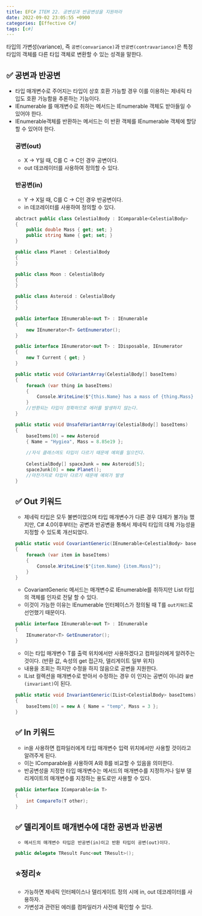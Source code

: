 ```yaml
---
title: EFC# ITEM 22. 공변성과 반공변성을 지원하라
date: 2022-09-02 23:05:55 +0900
categories: [Effective C#]
tags: [c#]
---
```


타입의 가변성(variance), 즉 `공변(convariance)`과 `반공변(contravariance)`은 특정 타입의 객체를 다른 타입 객체로 변환할 수 있는 성격을 말한다. 

## ✅ 공변과 반공변
 - 타입 매개변수로 주어지는 타입이 상호 호환 가능할 경우 이를 이용하는 제네릭 타입도 호환 가능함을 추론하는 기능이다.
 - IEnumerable<Object> 를 매개변수로 취하는 메서드는 IEnumerable<MyType> 객체도 받아들일 수 있어야 한다.
 - IEnumerable<MyType>객체를 반환하는 메서드는 이 반환 객체를 IEnumerable<Object> 객체에 할당할 수 있어야 한다.

### 공변(out)
 - X -> Y일 때, C<T>를 C<X> -> C<Y>인 경우 공변이다.
 - out 데코레이터를 사용하여 정의할 수 있다.

### 반공변(in)
 - Y -> X일 때, C<T>를 C<X> -> C<Y>인 경우 반공변이다.
 - in 데코레이터를 사용하여 정의할 수 있다.

```csharp
abctract public class CelestialBody : IComparable<CelestialBody>
{
	public double Mass { get; set; }
	public string Name { get; set; }
}

public class Planet : CelestialBody
{
}

public class Moon : CelestialBody
{
}

public class Asteroid : CelestialBody
{
}
```

```csharp
public interface IEnumerable<out T> : IEnumerable
{
	new IEnumerator<T> GetEnumerator();
}

public interface IEnumerator<out T> : IDisposable, IEnumerator
{
	new T Current { get; }
}
```

```csharp
public static void CoVariantArray(CelestialBody[] baseItems)
{
    foreach (var thing in baseItems)
    {
    	Console.WriteLine($"{this.Name} has a mass of {thing.Mass} Kg");
    }
    //반환되는 타입이 정확하므로 에러를 발생하지 않는다.
}
```

```csharp
public static void UnsafeVariantArray(CelestialBody[] baseItems)
{
    baseItems[0] = new Asteroid
    { Name = "Hygiea", Mass = 8.85e19 };
        
    //자식 클래스여도 타입이 다르기 때문에 예외를 일으킨다.
    
    CelestialBody[] spaceJunk = new Asteroid[5];
    spaceJunk[0] = new Planet();
    //마찬가지로 타입이 다르기 때문에 예외가 발생
}
```

## ✅ Out 키워드
- 제네릭 타입은 모두 불변이었으며 타입 매개변수가 다른 경우 대체가 불가능 했지만, C# 4.0이후부터는 공변과 반공변을 통해서 제네릭 타입의 대체 가능성을 지정할 수 있도록 개선되었다.

```csharp
public static void CovariantGeneric(IEnumerable<CelestialBody> baseItems)
{
    foreach (var item in baseItems)
    {
        Console.WriteLine($"{item.Name} {item.Mass}");
    }
}
```
- CovariantGeneric 메서드는 매개변수로 IEnumerable<CelestialBody>를 취하지만 List<Planet> 타입의 객체를 인자로 전달 할 수 있다.
- 이것이 가능한 이유는 IEnumerable<T> 인터페이스가 정의될 때 T를 `out키워드`로 선언했기 때문이다. 
```csharp
public interface IEnumerable<out T> : IEnumerable
{
    IEnumerator<T> GetEnumerator();
}
```
- 이는 타입 매개변수 T를 출력 위치에서만 사용하겠다고 컴파일러에게 알려주는 것이다.
(반환 값, 속성의 get 접근자, 델리게이트 일부 위치)
- 내용을 조회는 하지만 수정을 하지 않음으로 공변을 지원한다.
- IList 컬렉션을 매개변수로 받아서 수정하는 경우 이 인자는 공변이 아니라 `불변(invariant)`이 된다.
```csharp
public static void InvariantGeneric(IList<CelestialBody> baseItems)
{
    baseItems[0] = new A { Name = "temp", Mass = 3 };
}
```

## ✅ In 키워드
- in을 사용하면 컴파일러에게 타입 매개변수 입력 위치에서만 사용할 것이라고 알려주게 된다.
- 이는 IComparable을 사용하여 A와 B를 비교할 수 있음을 의미한다.
- 반공변성을 지정한 타입 매개변수는 메서드의 매개변수를 지정하거나 일부 델리게이트의 매개변수를 지정하는 용도로만 사용할 수 있다.
```csharp
public interface IComparable<in T>
{
    int CompareTo(T other);
}
```
## ✅ 델리게이트 매개변수에 대한 공변과 반공변
- `메서드의 매개변수 타입은 반공변(in)이고 반환 타입이 공변(out)이다.`
```csharp
public delegate TResult Func<out TResult>();
```


## ⭐정리⭐
- 가능하면 제네릭 인터페이스나 델리게이트 정의 시에 in, out 데코레이터를 사용하자.
- 가변성과 관련된 에러를 컴파일러가 사전에 확인할 수 있다.
